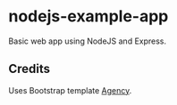 # nodejs-example-app

Basic web app using NodeJS and Express.

## Credits

Uses Bootstrap template [Agency](https://startbootstrap.com/themes/agency/).